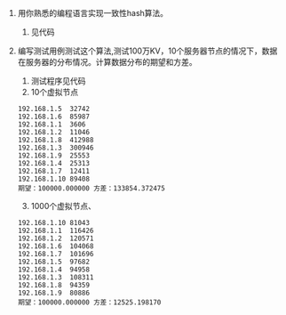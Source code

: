 1. 用你熟悉的编程语言实现一致性hash算法。

   1. 见代码

2. 编写测试用例测试这个算法,测试100万KV，10个服务器节点的情况下，数据在服务器的分布情况。计算数据分布的期望和方差。

   1. 测试程序见代码
   2. 10个虚拟节点
   ```
   192.168.1.5	32742
   192.168.1.6	85987
   192.168.1.1	3606
   192.168.1.2	11046
   192.168.1.8	412988
   192.168.1.3	300946
   192.168.1.9	25553
   192.168.1.4	25313
   192.168.1.7	12411
   192.168.1.10	89408
   期望：100000.000000	方差：133854.372475
   ```

   3. 1000个虚拟节点、

   ```
   192.168.1.10	81043
   192.168.1.1	116426
   192.168.1.2	120571
   192.168.1.6	104068
   192.168.1.7	101696
   192.168.1.5	97682
   192.168.1.4	94958
   192.168.1.3	108311
   192.168.1.8	94359
   192.168.1.9	80886
   期望：100000.000000	方差：12525.198170
   ```


